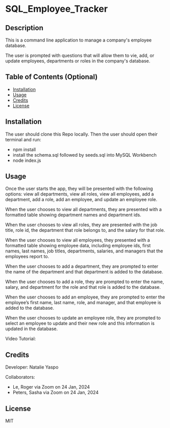 # SQL_Employee_Tracker


## Description

This is a command line application to manage a company's employee database.

The user is prompted with questions that will allow them to vie, add, or update employees, departments or roles in the company's database.

## Table of Contents (Optional)

- [Installation](#installation)
- [Usage](#usage)
- [Credits](#credits)
- [License](#license)

## Installation

The user should clone this Repo locally.
Then the user should open their terminal and run:
- npm install
- install the schema.sql followed by seeds.sql into MySQL Workbench
- node index.js

## Usage

Once the user starts the app, they will be presented with the following options: view all departments, view all roles, view all employees, add a department, add a role, add an employee, and update an employee role.

When the user chooses to view all departments, they are presented with a formatted table showing department names and department ids.

When the user chooses to view all roles, they are presented with the job title, role id, the department that role belongs to, and the salary for that role.

When the user chooses to view all employees, they presented with a formatted table showing employee data, including employee ids, first names, last names, job titles, departments, salaries, and managers that the employees report to.

When the user chooses to add a department, they are prompted to enter the name of the department and that department is added to the database.

When the user chooses to add a role, they are prompted to enter the name, salary, and department for the role and that role is added to the database.

When the user chooses to add an employee, they are prompted to enter the employee’s first name, last name, role, and manager, and that employee is added to the database.

When the user chooses to update an employee role, they are prompted to select an employee to update and their new role and this information is updated in the database.

Video Tutorial: 

## Credits

Developer: Natalie Yaspo

Collaborators:
- Le, Roger via Zoom on 24 Jan, 2024
- Peters, Sasha via Zoom on 24 Jan, 2024

## License

MIT